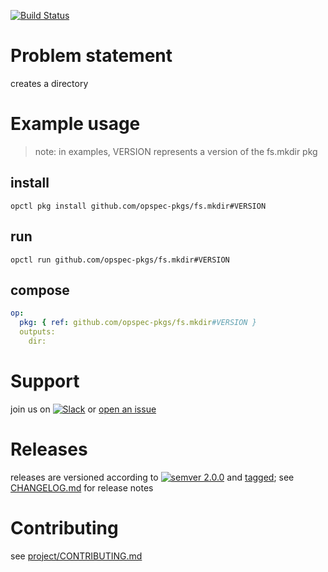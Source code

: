 [![Build Status](https://travis-ci.org/opspec-pkgs/fs.mkdir.svg?branch=master)](https://travis-ci.org/opspec-pkgs/fs.mkdir)

# Problem statement

creates a directory

# Example usage

> note: in examples, VERSION represents a version of the fs.mkdir pkg

## install

```shell
opctl pkg install github.com/opspec-pkgs/fs.mkdir#VERSION
```

## run

```
opctl run github.com/opspec-pkgs/fs.mkdir#VERSION
```

## compose

```yaml
op:
  pkg: { ref: github.com/opspec-pkgs/fs.mkdir#VERSION }
  outputs: 
    dir:
```


# Support

join us on
[![Slack](https://opspec-slackin.herokuapp.com/badge.svg)](https://opspec-slackin.herokuapp.com/)
or [open an issue](https://github.com/opspec-pkgs/fs.mkdir/issues)

# Releases

releases are versioned according to
[![semver 2.0.0](https://img.shields.io/badge/semver-2.0.0-brightgreen.svg)](http://semver.org/spec/v2.0.0.html)
and [tagged](https://git-scm.com/book/en/v2/Git-Basics-Tagging); see
[CHANGELOG.md](CHANGELOG.md) for release notes

# Contributing

see
[project/CONTRIBUTING.md](https://github.com/opspec-pkgs/project/blob/master/CONTRIBUTING.md)
